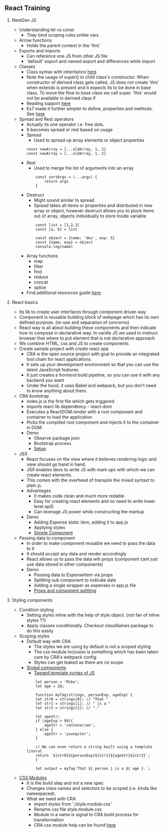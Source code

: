 ## React Training
1. NextGen JS
    - Understanding let vs const
        - They bind scoping rules unlike vars
    - Arrow functions
        - Holds the parent context in the 'this' 
    - Exports and imports
        - Can reference one JS from other JS file
        - 'default' export and named export and differences while import
    -  Classes
        - Class syntax with inheritance [here](https://jsbin.com/zuneruzixi/edit?js,console,output) 
        - Note the usage of super() in child class's constructor. When constructor of derived class gets called, JS does not create 'this' when extends is present and it expects its to be done in base class. To move the flow to base class we call super. 'this' would not be available in derived class if
        - Reading support [here](https://dev.to/gduple/javascript-es6-super-and-extends-47kl)
        - Es7 made it further simpler to define, properties and methods. See [here](https://jsbin.com/luyomipewu/1/edit?js,console,output)
    - Spread and Rest operators
        - Actually its one operator i.e. free dots.
        - It becomes spread or rest based on usage
        - Spread
            - Used to spread up array elements or object properties
            ```
            const newArray = [...oldArray, 1, 2]
            const newArray = [...oldArray, 1, 2]
            ```
        - Rest
            - Used to merge the list of arguments into an array
            ```
                const sortArgs = (...args) {
                    return args
                }
            ```
        - Destruct
            - Might sound similar to spread
            - Spread takes all items or properties and distributed in new array or object, however destruct allows you to pluck items out of array, objects individually to store inside variable
            ```
                const list = [1,2,3]
                const [a, b] = list

                const object = {name: 'dev', exp: 5}
                const {name, exp} = object
                console.log(name)
            ```
        - Array functions
            - map
            - filter
            - find
            - reduce
            - concat
            - splice
        - Find additional resources guide [here](https://drive.google.com/file/d/1gIK9NBHAZ2OAJDDTqV-Om-Bb1JQzbA53/view?usp=sharing)
    
2. React basics
    - Its lib to create user interfaces through component driven way
    - Component is reusable building block of webpage which has its own defined purpose. (re-use and separation of concerns)
    - React way is all about building these components and then indicate how to compose in declarative way. In vanilla JS we used to instruct browser that where to put element that is not declarative approach
    - We combine HTML, css and JS to create components 
    - Create sample project with create react app
      - CRA is the open source project with goal to provide an integrated tool chain for react applications
      - It sets up your development environment so that you can use the latest JavaScript features
      - It just creates a frontend build pipeline, so you can use it with any backend you want
      - Under the hood, it uses Babel and webpack, but you don’t need to know anything about them.
    - CRA bootstrap
      - index.js is the first file which gets triggered
      - imports react lib dependency - react-dom
      - Executes a ReactDOM.render with a root component and container to load the application
      - Picks the compiled root component and injects it to the container in DOM
      - Demo
        - Observe package.json
        - Bootstrap process 
        - [Setup](https://github.com/sanketjo96/react-training/commit/55347002986c8241541d2a62d1d8b1f982f4a04a)
    - JSX
      - React focuses on the view where it believes rendering logic and view should go hand in hand. 
      - JSX enables devs to write JS with mark ups with which we can create react elements. 
      - This comes with the overhead of transpile the mixed syntaxt to plain js.
      - Advantages
        - It makes code clean and much more redable
        - Easy for creating react elements and no need to write lower level apiS
        - Can leverage JS power while constructing the markup
      - Demo
        - Adding Expense static item, adding it to app.js
        - Applying styles
        - [Simple Component](https://github.com/sanketjo96/react-training/commit/ad6b9d08b177928d4cfb8882be0cc7517ae39530)
    - Passing data to component
      - In order to make component reusable we need to pass the data to it
      - It should accept any data and render accordingly
      - React allows us to pass the data wih props (component cant just use data stored in other components)
      - Demo
        - Passing data to ExpenseItem via props
        - Splitting sub component to indicate date
        - Adding a single wrapper as expenses in app.js file
        - [Props and component splitting](https://github.com/sanketjo96/react-training/commit/3d0b72d6f407abd3718ab23afd53875dfb936980)

3. Styling components
   - Condition styling
     - Setting styles inline with the help of style object. (not fan of inline styles ??)
     - Apply classes conditionally. Checkout classNames package to do this easily 
   - Scoping styles
     - Default way with CRA 
       - The styles we are using by default is not a scoped styling
       - The css module inclusion is something which has been taken care by CRA's webpack config
       - Styles can get leaked as there are no scope  
     - [Styled components](https://styled-components.com/)
       - [Tagged template syntax of JS](https://developer.mozilla.org/en-US/docs/Web/JavaScript/Reference/Template_literals)
        ```
            let person = 'Mike';
            let age = 28;

            function myTag(strings, personExp, ageExp) {
            let str0 = strings[0]; // "That "
            let str1 = strings[1]; // " is a "
            let str2 = strings[2]; // "."

            let ageStr;
            if (ageExp > 99){
                ageStr = 'centenarian';
            } else {
                ageStr = 'youngster';
            }

            // We can even return a string built using a template literal
            return `${str0}${personExp}${str1}${ageStr}${str2}`;
            }

            let output = myTag`That ${ person } is a ${ age }.`;
        ```
    - [CSS Modules](https://css-tricks.com/css-modules-part-1-need/)
      - It is the build step and not a new spec
      - Changes class names and selectors to be scoped (i.e. kinda like namespaced).
      - What we need with CRA
        - import styles from './style.module.css'
        - Rename css file style.module.css
        - Module in a name is signal to CRA build process for transformation
        - CRA css module help can be found [here](https://create-react-app.dev/docs/adding-a-css-modules-stylesheet/)